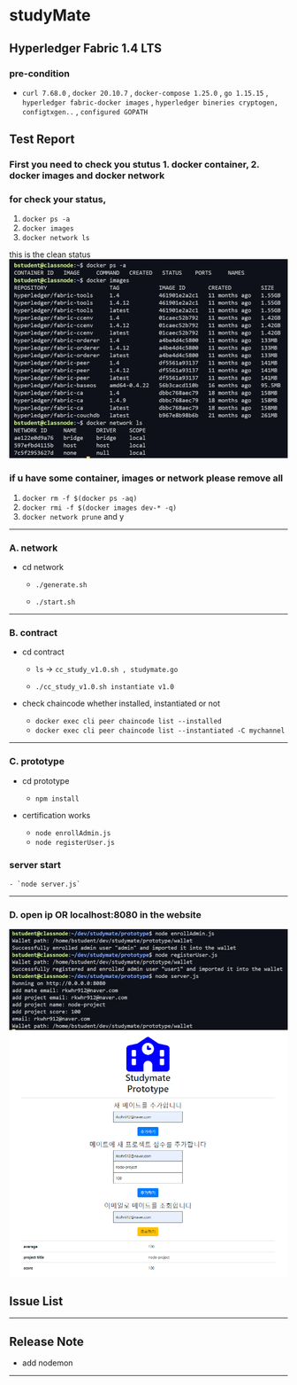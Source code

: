 # studyMate

## Hyperledger Fabric 1.4 LTS 

### pre-condition
- `curl 7.68.0` , `docker 20.10.7` , `docker-compose 1.25.0` , `go 1.15.15` , `hyperledger fabric-docker images` , `hyperledger bineries cryptogen, configtxgen..` , `configured GOPATH`  

## Test Report

### First you need to check you stutus 1. docker container, 2. docker images and docker network
### for check your status,
1. `docker ps -a`
2. `docker images`
3. `docker network ls`

this is the clean status
![cleanStatus](./images/cleanStatus.PNG)

### if u have some container, images or network please remove all
1. `docker rm -f $(docker ps -aq)` 
2. `docker rmi -f $(docker images dev-* -q)` 
3. `docker network prune` and y

---
### A. network 

- cd network 
    - `./generate.sh`

    -  `./start.sh`

---

### B. contract
- cd contract
    - `ls` -> `cc_study_v1.0.sh , studymate.go`
    
    - `./cc_study_v1.0.sh instantiate v1.0`

- check chaincode whether installed, instantiated or not
    - `docker exec cli peer chaincode list --installed`
    - `docker exec cli peer chaincode list --instantiated -C mychannel`

---

### C. prototype
- cd prototype
    - `npm install`

- certification works
    - `node enrollAdmin.js`
    - `node registerUser.js`
### server start
    - `node server.js`

---

### D. open ip OR localhost:8080 in the website

![networkCommand](./images/networkCommand.PNG)
![prototypeResult](./images/prototypeResult.PNG)


## Issue List

---

## Release Note

- add nodemon

---
